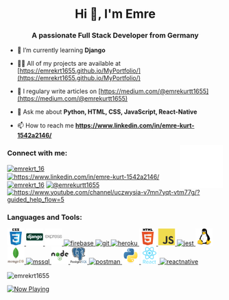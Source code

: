 <h1 align="center">Hi 👋, I'm Emre</h1>
<h3 align="center">A passionate Full Stack Developer from Germany</h3>

- 🌱 I’m currently learning **Django**

- 👨‍💻 All of my projects are available at [https://emrekrt1655.github.io/MyPortfolio/](https://emrekrt1655.github.io/MyPortfolio/)

- 📝 I regulary write articles on [https://medium.com/@emrekurtt1655](https://medium.com/@emrekurtt1655)

- 💬 Ask me about **Python, HTML, CSS, JavaScript, React-Native**

- 📫 How to reach me **https://www.linkedin.com/in/emre-kurt-1542a2146/**

 <img src="./react_animation.gif" alt="react-native" width="20%" height="20%" align="right"> 

<h3 align="left">Connect with me:</h3>
<p align="left">
<a href="https://twitter.com/emrekrt_16" target="blank"><img align="center" src="https://cdn.jsdelivr.net/npm/simple-icons@3.0.1/icons/twitter.svg" alt="emrekrt_16" height="30" width="40" /></a>
<a href="https://linkedin.com/in/https://www.linkedin.com/in/emre-kurt-1542a2146/" target="blank"><img align="center" src="https://cdn.jsdelivr.net/npm/simple-icons@3.0.1/icons/linkedin.svg" alt="https://www.linkedin.com/in/emre-kurt-1542a2146/" height="30" width="40" /></a>
<a href="https://instagram.com/emrekrt_16" target="blank"><img align="center" src="https://cdn.jsdelivr.net/npm/simple-icons@3.0.1/icons/instagram.svg" alt="emrekrt_16" height="30" width="40" /></a>
<a href="https://medium.com/@emrekurtt1655" target="blank"><img align="center" src="https://cdn.jsdelivr.net/npm/simple-icons@3.0.1/icons/medium.svg" alt="@emrekurtt1655" height="30" width="40" /></a>
<a href="https://www.youtube.com/c/https://www.youtube.com/channel/uczwysia-v7mn7yqt-vtm77g/?guided_help_flow=5" target="blank"><img align="center" src="https://cdn.jsdelivr.net/npm/simple-icons@3.0.1/icons/youtube.svg" alt="https://www.youtube.com/channel/uczwysia-v7mn7yqt-vtm77g/?guided_help_flow=5" height="30" width="40" /></a>
</p>

<h3 align="left">Languages and Tools:</h3>
<p align="left"> <a href="https://www.w3schools.com/css/" target="_blank"> <img src="https://raw.githubusercontent.com/devicons/devicon/master/icons/css3/css3-original-wordmark.svg" alt="css3" width="40" height="40"/> </a> <a href="https://www.djangoproject.com/" target="_blank"> <img src="https://raw.githubusercontent.com/devicons/devicon/master/icons/django/django-original.svg" alt="django" width="40" height="40"/> </a> <a href="https://expressjs.com" target="_blank"> <img src="https://raw.githubusercontent.com/devicons/devicon/master/icons/express/express-original-wordmark.svg" alt="express" width="40" height="40"/> </a> <a href="https://firebase.google.com/" target="_blank"> <img src="https://www.vectorlogo.zone/logos/firebase/firebase-icon.svg" alt="firebase" width="40" height="40"/> </a> <a href="https://git-scm.com/" target="_blank"> <img src="https://www.vectorlogo.zone/logos/git-scm/git-scm-icon.svg" alt="git" width="40" height="40"/> </a> <a href="https://heroku.com" target="_blank"> <img src="https://www.vectorlogo.zone/logos/heroku/heroku-icon.svg" alt="heroku" width="40" height="40"/> </a> <a href="https://www.w3.org/html/" target="_blank"> <img src="https://raw.githubusercontent.com/devicons/devicon/master/icons/html5/html5-original-wordmark.svg" alt="html5" width="40" height="40"/> </a> <a href="https://developer.mozilla.org/en-US/docs/Web/JavaScript" target="_blank"> <img src="https://raw.githubusercontent.com/devicons/devicon/master/icons/javascript/javascript-original.svg" alt="javascript" width="40" height="40"/> </a> <a href="https://jestjs.io" target="_blank"> <img src="https://www.vectorlogo.zone/logos/jestjsio/jestjsio-icon.svg" alt="jest" width="40" height="40"/> </a> <a href="https://www.linux.org/" target="_blank"> <img src="https://raw.githubusercontent.com/devicons/devicon/master/icons/linux/linux-original.svg" alt="linux" width="40" height="40"/> </a> <a href="https://www.mongodb.com/" target="_blank"> <img src="https://raw.githubusercontent.com/devicons/devicon/master/icons/mongodb/mongodb-original-wordmark.svg" alt="mongodb" width="40" height="40"/> </a> <a href="https://www.microsoft.com/en-us/sql-server" target="_blank"> <img src="https://cdn.worldvectorlogo.com/logos/microsoft-sql-server.svg" alt="mssql" width="40" height="40"/> </a> <a href="https://nodejs.org" target="_blank"> <img src="https://raw.githubusercontent.com/devicons/devicon/master/icons/nodejs/nodejs-original-wordmark.svg" alt="nodejs" width="40" height="40"/> </a> <a href="https://www.postgresql.org" target="_blank"> <img src="https://raw.githubusercontent.com/devicons/devicon/master/icons/postgresql/postgresql-original-wordmark.svg" alt="postgresql" width="40" height="40"/> </a> <a href="https://postman.com" target="_blank"> <img src="https://www.vectorlogo.zone/logos/getpostman/getpostman-icon.svg" alt="postman" width="40" height="40"/> </a> <a href="https://www.python.org" target="_blank"> <img src="https://raw.githubusercontent.com/devicons/devicon/master/icons/python/python-original.svg" alt="python" width="40" height="40"/> </a> <a href="https://reactjs.org/" target="_blank"> <img src="https://raw.githubusercontent.com/devicons/devicon/master/icons/react/react-original-wordmark.svg" alt="react" width="40" height="40"/> </a> <a href="https://reactnative.dev/" target="_blank"> <img src="https://reactnative.dev/img/header_logo.svg" alt="reactnative" width="40" height="40"/> </a> </p>

<p><img align="center" src="https://github-readme-stats.vercel.app/api/top-langs?username=emrekrt1655&show_icons=true&locale=en&layout=compact" alt="emrekrt1655" /></p>
<a href="https://spotify-snippet.vercel.app/whatiamlistening?open">
    <img src="https://spotify-snippet.vercel.app/whatiamlistening" width="456" height="120" alt="Now Playing">
</a>

